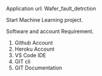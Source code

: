 Application url: Wafer_fault_detrction

Start Machine Learning project.

Software and account Requirement.
1. Github Account
2. Heroku Account
3. VS Code IDE
4. GIT cli
5. GIT Documentation